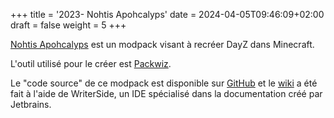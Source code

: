 +++
title = '2023- Nohtis Apohcalyps'
date = 2024-04-05T09:46:09+02:00
draft = false 
weight = 5
+++

[Nohtis Apohcalyps](https://modrinth.com/modpack/nohtis-apohcalyps) est un modpack visant à recréer DayZ dans Minecraft.

L'outil utilisé pour le créer est [Packwiz](https://packwiz.infra.link/).

Le "code source" de ce modpack est disponible sur [GitHub](https://github.com/anhgelus/nohtis-apohcalyps-modpack) et le [wiki](https://www.anhgelus.world/nohtis-apohcalyps-modpack/presentation.html) a été fait à l'aide de WriterSide, un IDE spécialisé dans la documentation créé par Jetbrains.

